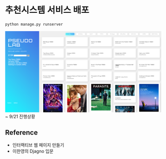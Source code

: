 # 추천시스템 서비스 배포

```python
python manage.py runserver
```

![img.png](readme_file/img_1.png)
~ 9/21 진행상황 

## Reference
- 인터랙티브 웹 페이지 만들기
- 이한영의 Djagno 입문

